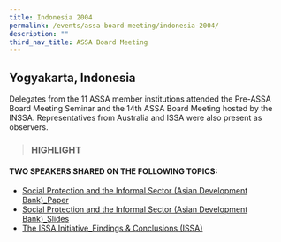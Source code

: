 ```yaml
---
title: Indonesia 2004
permalink: /events/assa-board-meeting/indonesia-2004/
description: ""
third_nav_title: ASSA Board Meeting
---
```

## Yogyakarta, Indonesia

Delegates from the 11 ASSA member institutions attended the Pre-ASSA Board Meeting Seminar and the 14th ASSA Board Meeting hosted by the INSSA. Representatives from Australia and ISSA were also present as observers.

> ### HIGHLIGHT

#### TWO SPEAKERS SHARED ON THE FOLLOWING TOPICS:
* [Social Protection and the Informal Sector (Asian Development Bank)_Paper](/files/ASSA%20Board%20Meeting/Indonesia%202004/Social%20Protection%20and%20the%20Informal%20Sector%20(Asian%20Development%20Bank)_Paper.pdf)
* [Social Protection and the Informal Sector (Asian Development Bank)_Slides](/files/ASSA%20Board%20Meeting/Indonesia%202004/Social%20Protection%20and%20the%20Informal%20Sector%20(Asian%20Development%20Bank)_Slides.pdf)
* [The ISSA Initiative_Findings & Conclusions (ISSA)](/files/ASSA%20Board%20Meeting/Indonesia%202004/The%20ISSA%20Initiative_Findings%20&%20Conclusions%20(ISSA).pdf)
